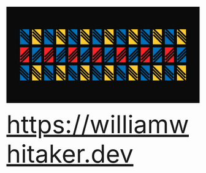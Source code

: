 

![A colorful pattern of blocks with diagonal stripes.](./ghub.png 'banner')
<div style="font-size: 64px; color: #0071bb;"><a href="https://williamwhitaker.dev">https://williamwhitaker.dev</a></div>
